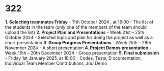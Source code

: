 # 322

**1. Selecting teammates Friday**
    - 11th October 2024 , at 18:00
    - The list of the students in the team  (only one of the members of the team should upload the list)
**2. Project Plan and Presentations**
    - Week 21st – 25th October 2024
    - Selected topic and plan for doing the project as well as a short presentation
**3. Group Progress Presentations**
    - Week 25th – 28th November 2024
    - A short presentation
**4. Project Demos presentation**
    - Week 16th – 20th December 2024
    - Group presentation
**5. Final submission**
    - Friday 1st January 2025, at 18:00
    - Codes, Tests, D ocumentation, Individual Team Member Contributions, and Demo